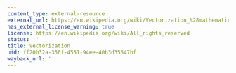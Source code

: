 ```yaml
---
content_type: external-resource
external_url: https://en.wikipedia.org/wiki/Vectorization_%28mathematics%29
has_external_license_warning: true
license: https://en.wikipedia.org/wiki/All_rights_reserved
status: ''
title: Vectorization
uid: ff20b32a-356f-4551-94ee-40b3d35547bf
wayback_url: ''
---
```


